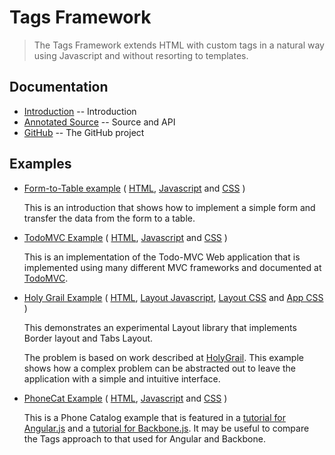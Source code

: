 # Tags Framework

> The Tags Framework extends HTML with custom tags in a natural way using Javascript
  and without resorting to templates. 

## Documentation

* [Introduction](http://randomsoftwareideas.com/tags/introduction.html) -- Introduction
* [Annotated Source](http://randomsoftwareideas.com/tags/showsource.html?source=http://randomsoftwareideas.com/tags/tags.js) -- Source and API
* [GitHub](https://github.com/matt-thompson/tags.git) -- The GitHub project

## Examples

* [Form-to-Table example](examples/form-to-table/index.html) ( 
  [HTML](showsource.html?source=examples/form-to-table/index.html), 
  [Javascript](showsource.html?source=examples/form-to-table/app.js) and 
  [CSS](showsource.html?source=examples/form-to-table/app.css) )
  
  This is an introduction that shows how to implement a simple form
  and transfer the data from the form to a table.
  
* [TodoMVC Example](examples/todoMvc/index.html) ( 
  [HTML](showsource.html?source=examples/todoMvc/index.html), 
  [Javascript](showsource.html?source=examples/todoMvc/app.js) and 
  [CSS](showsource.html?source=examples/todoMvc/app.css) )
 
  This is an implementation of the Todo-MVC Web application that is implemented using many different 
  MVC frameworks and documented at [TodoMVC](http://todomvc.com/).
  
* [Holy Grail Example](examples/holyGrail/index.html) (
  [HTML](showsource.html?source=examples/holyGrail/index.html),
  [Layout Javascript](showsource.html?source=examples/holyGrail/layout.js),
  [Layout CSS](showsource.html?source=examples/holyGrail/layout.css) and
  [App CSS](showsource.html?source=examples/holyGrail/app.css) )
  
  This demonstrates an experimental Layout library that implements Border layout
  and Tabs Layout.
  
  The problem is based on work described at [HolyGrail](http://en.wikipedia.org/wiki/Holy_Grail_%28web_design%29).
  This example shows how a complex problem can be abstracted out to leave the application with
  a simple and intuitive interface.
  
* [PhoneCat Example](examples/phonecat/index.html) ( 
  [HTML](showsource.html?source=examples/phonecat/index.html), 
  [Javascript](showsource.html?source=examples/phonecat/app.js) and
  [CSS](showsource.html?source=examples/phonecat/app.css) )

  This is a Phone Catalog example that is featured in a [tutorial for Angular.js](https://docs.angularjs.org/tutorial/) and 
  a [tutorial for Backbone.js](http://blog.42floors.com/coded-angular-tutorial-app-backbone-took-260-code/). It may be useful to compare the Tags approach to that
  used for Angular and Backbone.
  

